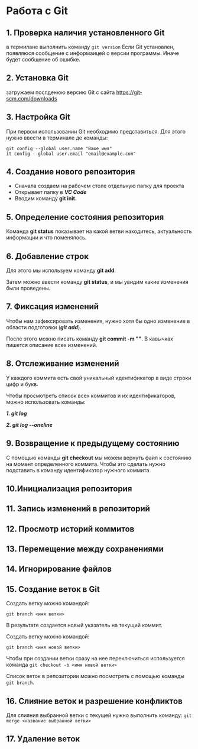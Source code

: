 # Работа с Git

## 1. Проверка наличия установленного Git

в термилане выполнить команду  `git version`
Если Git установлен, появляюся сообщение с информаицей о версии программы. Иначе будет сообщение об ошибке.

## 2. Установка Git
загружаем послденюю версию Git с сайта https://git-scm.com/downloads 

## 3. Настройка Git
При первом использовании Git необходимо представиться. Для этого нужно ввести в терминале де команды:
```
git config --global user.name "Ваше имя"
it config --global user.email "email@example.com"
```

## 4. Создание нового репозитория
* Сначала создаем на рабочем столе отдельную папку для проекта
* Открывает папку в ***VC Code*** 
* Вводим команду **git init**. 

## 5. Определение состояния репозитория
Команда **git status** показывает на какой ветви находитесь, актуальность информации и что поменялось.

## 6. Добавление строк
Для этого мы используем команду **git add**. 

Затем можно ввести команду **git status**, и мы увидим какие изменения были проведены.

## 7. Фиксация изменений
Чтобы нам зафиксировать изменения, нужно хотя бы одно изменение в области подготовки (***git add***). 

После этого можно писать команду **git commit -m ""**. В кавычках пишется описание всех изменений.

## 8. Отслеживание изменений
У каждого коммита есть свой уникальный идентификатор в виде строки цифр и букв. 

Чтобы просмотреть список всех коммитов и их идентификаторов, можно использовать команды: 

***1. git log*** 

***2. git log --oneline***

## 9. Возвращение к предыдущему состоянию
С помощью команды **git checkout** мы можем вернуть файл к состоянию на момент определенного коммита. Чтобы это сделать нужно подставить в команду идентификатор нужного коммита.

## 10.Инициализация репозитория
## 11. Запись изменений в репозиторий
## 12. Просмотр историй коммитов
## 13. Перемещение между сохранениями
## 14. Игнорирование файлов
## 15. Создание веток в Git
Создать ветку можно командой:
```
git branch <имя ветки>
```
В результате создается новый указатель на текущий коммит.

Создать ветку можно командой:
```
git branch <имя новой ветки>
```
Чтобы при создании ветки сразу на нее переключиться используется команда `git checkout -b <имя новой ветки>`

Список веток в репозитории можно посмотреть с помощью команды `git branch`.

## 16. Слияние веток и разрешение конфликтов
Для слияния выбранной ветки с текущей нужно выполнить команду:
`git merge <название выбранной ветки>`

## 17. Удаление веток